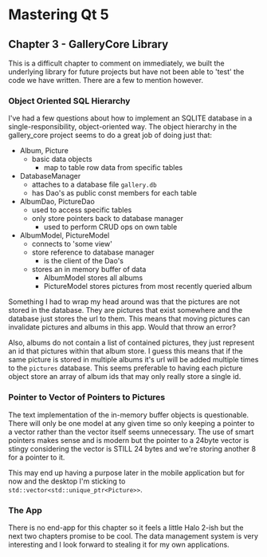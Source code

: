 # Mastering Qt 5

## Chapter 3 - GalleryCore Library

This is a difficult chapter to comment on immediately, we built the underlying library for future projects but have not been able to 'test' the code we have written. There are a few to mention however.

### Object Oriented SQL Hierarchy

I've had a few questions about how to implement an SQLITE database in a single-responsibility, object-oriented way. The object hierarchy in the gallery\_core project seems to do a great job of doing just that:

* Album, Picture
    - basic data objects
        - map to table row data from specific tables
* DatabaseManager
    - attaches to a database file `gallery.db`
    - has Dao's as public const members for each table
* AlbumDao, PictureDao
    - used to access specific tables
    - only store pointers back to database manager
        - used to perform CRUD ops on own table
* AlbumModel, PictureModel
    - connects to 'some view'
    - store reference to database manager
        - is the client of the Dao's
    - stores an in memory buffer of data
        - AlbumModel stores all albums
        - PictureModel stores pictures from most recently queried album

Something I had to wrap my head around was that the pictures are not stored in the database. They are pictures that exist somewhere and the database just stores the url to them. This means that moving pictures can invalidate pictures and albums in this app. Would that throw an error?

Also, albums do not contain a list of contained pictures, they just represent an id that pictures within that album store. I guess this means that if the same picture is stored in multiple albums it's url will be added multiple times to the `pictures` database. This seems preferable to having each picture object store an array of album ids that may only really store a single id.

### Pointer to Vector of Pointers to Pictures

The text implementation of the in-memory buffer objects is questionable. There will only be one model at any given time so only keeping a pointer to a vector rather than the vector itself seems unnecessary. The use of smart pointers makes sense and is modern but the pointer to a 24byte vector is stingy considering the vector is STILL 24 bytes and we're storing another 8 for a pointer to it.

This may end up having a purpose later in the mobile application but for now and the desktop I'm sticking to `std::vector<std::unique_ptr<Picture>>`.

### The App

There is no end-app for this chapter so it feels a little Halo 2-ish but the next two chapters promise to be cool. The data management system is very interesting and I look forward to stealing it for my own applications.
